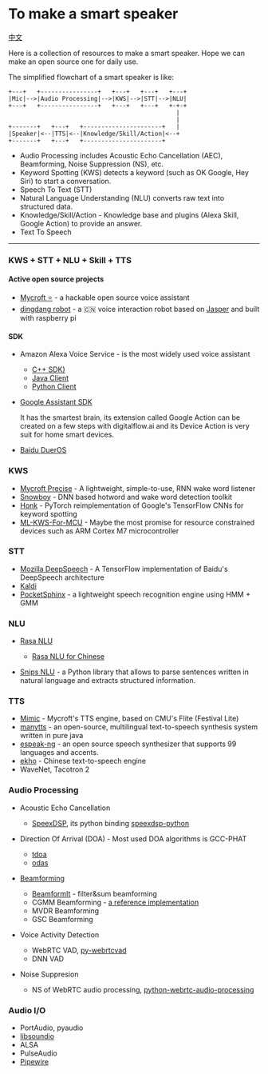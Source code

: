 To make a smart speaker
=======================

[中文](zh.md)

Here is a collection of resources to make a smart speaker. Hope we can make an open source one for daily use.

The simplified flowchart of a smart speaker is like:

```
+---+   +----------------+   +---+   +---+   +---+
|Mic|-->|Audio Processing|-->|KWS|-->|STT|-->|NLU|
+---+   +----------------+   +---+   +---+   +-+-+
                                               |
                                               |
+-------+   +---+   +----------------------+   |
|Speaker|<--|TTS|<--|Knowledge/Skill/Action|<--+
+-------+   +---+   +----------------------+
```

+ Audio Processing includes Acoustic Echo Cancellation (AEC), Beamforming, Noise Suppression (NS), etc.
+ Keyword Spotting (KWS) detects a keyword (such as OK Google, Hey Siri) to start a conversation.
+ Speech To Text (STT)
+ Natural Language Understanding (NLU) converts raw text into structured data.
+ Knowledge/Skill/Action - Knowledge base and plugins (Alexa Skill, Google Action) to provide an answer.
+ Text To Speech

------------------


### KWS + STT + NLU + Skill + TTS

#### Active open source projects

+ [Mycroft :star:](https://github.com/MycroftAI/mycroft-core) -  a hackable open source voice assistant
+ [dingdang robot](https://github.com/wzpan/dingdang-robot) - a :cn: voice interaction robot based on [Jasper](https://github.com/jasperproject/jasper-client) and built with raspberry pi


#### SDK
+ Amazon Alexa Voice Service - is the most widely used voice assistant

  + [C++ SDK)](https://github.com/alexa/avs-device-sdk)
  + [Java Client](https://github.com/alexa/alexa-avs-sample-app)
  + [Python Client](https://github.com/respeaker/avs)

+ [Google Assistant SDK](https://github.com/googlesamples/assistant-sdk-python)

  It has the smartest brain, its extension called Google Action can be created on a few steps with digitalflow.ai and its Device Action is very suit for home smart devices.

+ [Baidu DuerOS](https://github.com/dueros)


### KWS
+ [Mycroft Precise](https://github.com/MycroftAI/mycroft-precise) - A lightweight, simple-to-use, RNN wake word listener
+ [Snowboy](https://github.com/Kitt-AI/snowboy) - DNN based hotword and wake word detection toolkit
+ [Honk](https://github.com/castorini/honk) - PyTorch reimplementation of Google's TensorFlow CNNs for keyword spotting
+ [ML-KWS-For-MCU](https://github.com/ARM-software/ML-KWS-for-MCU) - Maybe the most promise for resource constrained devices such as ARM Cortex M7 microcontroller

### STT
+ [Mozilla DeepSpeech](https://github.com/mozilla/DeepSpeech) - A TensorFlow implementation of Baidu's DeepSpeech architecture
+ [Kaldi](https://github.com/kaldi-asr/kaldi)
+ [PocketSphinx](https://github.com/cmusphinx/pocketsphinx) - a lightweight speech recognition engine using HMM + GMM


### NLU
+ [Rasa NLU](https://github.com/RasaHQ/rasa_nlu)

  + [Rasa NLU for Chinese](https://github.com/crownpku/Rasa_NLU_Chi)
  
+ [Snips NLU](https://github.com/snipsco/snips-nlu) - a Python library that allows to parse sentences written in natural language and extracts structured information.

### TTS
+ [Mimic](https://github.com/MycroftAI/mimic) - Mycroft's TTS engine, based on CMU's Flite (Festival Lite)
+ [manytts](https://github.com/marytts/marytts) - an open-source, multilingual text-to-speech synthesis system written in pure java
+ [espeak-ng](https://github.com/espeak-ng/espeak-ng) - an open source speech synthesizer that supports 99 languages and accents.
+ [ekho](https://github.com/hgneng/ekho) - Chinese text-to-speech engine
+ WaveNet, Tacotron 2


### Audio Processing
+ Acoustic Echo Cancellation

  + [SpeexDSP](https://github.com/xiph/speexdsp), its python binding [speexdsp-python](github.com/xiongyihui/speexdsp-python)

+ Direction Of Arrival (DOA) - Most used DOA algorithms is GCC-PHAT

  + [tdoa](github.com/xiongyihui/tdoa)
  + [odas](https://github.com/introlab/odas)

+ [Beamforming](https://github.com/search?utf8=%E2%9C%93&q=beamforming&type=)

  + [BeamformIt](https://github.com/xanguera/BeamformIt) - filter&sum beamforming
  + CGMM Beamforming - [a reference implementation](https://github.com/funcwj/CGMM-MVDR)
  + MVDR Beamforming
  + GSC Beamforming

+ Voice Activity Detection

  + WebRTC VAD, [py-webrtcvad](https://github.com/wiseman/py-webrtcvad)
  + DNN VAD

+ Noise Suppresion

  + NS of WebRTC audio processing, [python-webrtc-audio-processing](https://github.com/xiongyihui/python-webrtc-audio-processing)



### Audio I/O
+ PortAudio, pyaudio
+ [libsoundio](https://github.com/andrewrk/libsoundio)
+ ALSA
+ PulseAudio
+ [Pipewire](https://github.com/PipeWire/pipewire)
